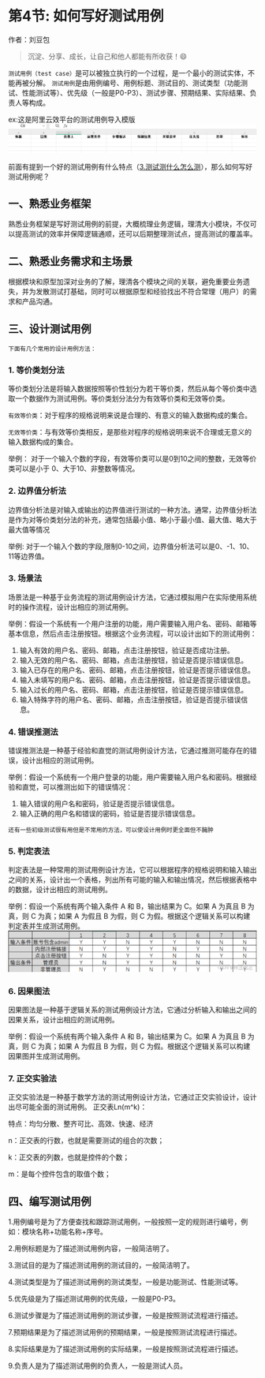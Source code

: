 # 第4节: 如何写好测试用例

作者：刘豆包


>沉淀、分享、成长，让自己和他人都能有所收获！😄

`测试用例（test case）`是可以被独立执行的一个过程，是一个最小的测试实体，不能再被分解。
`测试用例`是由用例编号、用例标题、测试目的、测试类型（功能测试、性能测试等）、优先级（一般是P0-P3）、测试步骤、预期结果、实际结果、负责人等构成。  

ex:这是阿里云效平台的测试用例导入模版
![alt text](../../assets/img/12测试用例内容.png)

前面有提到一个好的测试用例有什么特点（[3.测试测什么怎么测](3.测试测什么怎么测.md)），那么如何写好测试用例呢？
## 一、熟悉业务框架

熟悉业务框架是写好测试用例的前提，大概梳理业务逻辑，理清大小模块，不仅可以提高测试的效率并保障逻辑通顺，还可以后期整理测试点，提高测试的覆盖率。

## 二、熟悉业务需求和主场景
根据模块和原型加深对业务的了解，理清各个模块之间的关联，避免重要业务遗失，并为发散测试打基础，同时可以根据原型和经验找出不符合常理（用户）的需求和产品沟通。

## 三、设计测试用例

``下面有几个常用的设计用例方法：``

### 1. 等价类划分法

等价类划分法是将输入数据按照等价性划分为若干等价类，然后从每个等价类中选取一个数据作为测试用例。等价类划分法分为有效等价类和无效等价类。

`有效等价类`：对于程序的规格说明来说是合理的、有意义的输入数据构成的集合。  

`无效等价类`：与有效等价类相反，是那些对程序的规格说明来说不合理或无意义的输入数据构成的集合。

举例：
对于一个输入个数的字段，有效等价类可以是0到10之间的整数，无效等价类可以是小于 0、大于10、非整数等情况。

### 2. 边界值分析法

边界值分析法是对输入或输出的边界值进行测试的一种方法。通常，边界值分析法是作为对等价类划分法的补充，通常包括最小值、略小于最小值、最大值、略大于最大值等情况

举例:
对于一个输入个数的字段,限制0-10之间，边界值分析法可以是0、-1、10、11等边界值。

### 3. 场景法

场景法是一种基于业务流程的测试用例设计方法，它通过模拟用户在实际使用系统时的操作流程，设计出相应的测试用例。

举例：假设一个系统有一个用户注册的功能，用户需要输入用户名、密码、邮箱等基本信息，然后点击注册按钮。根据这个业务流程，可以设计出如下的测试用例：
1. 输入有效的用户名、密码、邮箱，点击注册按钮，验证是否成功注册。
2. 输入无效的用户名、密码、邮箱，点击注册按钮，验证是否提示错误信息。
3. 输入已存在的用户名、密码、邮箱，点击注册按钮，验证是否提示错误信息。
4. 输入未填写的用户名、密码、邮箱，点击注册按钮，验证是否提示错误信息。
5. 输入过长的用户名、密码、邮箱，点击注册按钮，验证是否提示错误信息。
6. 输入特殊字符的用户名、密码、邮箱，点击注册按钮，验证是否提示错误信息。
### 4. 错误推测法

错误推测法是一种基于经验和直觉的测试用例设计方法，它通过推测可能存在的错误，设计出相应的测试用例。

举例：假设一个系统有一个用户登录的功能，用户需要输入用户名和密码。根据经验和直觉，可以推测出如下的错误情况：
1. 输入错误的用户名和密码，验证是否提示错误信息。
2. 输入正确的用户名和错误的密码，验证是否提示错误信息。

`还有一些初级测试很有用但是不常用的方法，可以使设计用例时更全面但不臃肿`

### 5. 判定表法
判定表法是一种常用的测试用例设计方法，它可以根据程序的规格说明和输入输出之间的关系，设计出一个表格，列出所有可能的输入和输出情况，然后根据表格中的数据，设计出相应的测试用例。

举例：假设一个系统有两个输入条件 A 和 B，输出结果为 C。如果 A 为真且 B 为真，则 C 为真；如果 A 为假且 B 为假，则 C 为假。根据这个逻辑关系可以构建判定表并生成测试用例。
![!\[alt text\](image.png)](../../assets/img/13判定表.png)

### 6. 因果图法
因果图法是一种基于逻辑关系的测试用例设计方法，它通过分析输入和输出之间的因果关系，设计出相应的测试用例。

举例：假设一个系统有两个输入条件 A 和 B，输出结果为 C。如果 A 为真且 B 为真，则 C 为真；如果 A 为假且 B 为假，则 C 为假。根据这个逻辑关系可以构建因果图并生成测试用例。

### 7. 正交实验法

正交实验法是一种基于数学方法的测试用例设计方法，它通过正交实验设计，设计出尽可能全面的测试用例。
正交表Ln(m^k)：

特点：均匀分散、整齐可比、高效、快速、经济

n：正交表的行数，也就是需要测试的组合的次数；

k：正交表的列数，也就是控件的个数；

m：是每个控件包含的取值个数；

## 四、编写测试用例
1.用例编号是为了方便查找和跟踪测试用例，一般按照一定的规则进行编号，例如：模块名称+功能名称+序号。  

2.用例标题是为了描述测试用例内容，一般简洁明了。  

3.测试目的是为了描述测试用例的测试目的，一般简洁明了。  

4.测试类型是为了描述测试用例的测试类型，一般是功能测试、性能测试等。  

5.优先级是为了描述测试用例的优先级，一般是P0-P3。  

6.测试步骤是为了描述测试用例的测试步骤，一般是按照测试流程进行描述。  

7.预期结果是为了描述测试用例的预期结果，一般是按照测试流程进行描述。  

8.实际结果是为了描述测试用例的实际结果，一般是按照测试流程进行描述。  

9.负责人是为了描述测试用例的负责人，一般是测试人员。  

